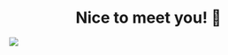 <h1 align='center'>
Nice to meet you!
 👋</h1>


<img src="https://camo.githubusercontent.com/03544a743fd05bbcbba27e38b9bb71a96b1c5da22ebf48202572be4949b83d1d/68747470733a2f2f6d656469612e67697068792e636f6d2f6d656469612f7a356943766f316f4362717437756b4d51732f67697068792e676966" />       


<!-- <p>
  <h1 align='center' style='margin:3px 0 0 0'>
    <b>I'm <a href="#">Kevin</a> 👨‍💻</b>

<div>
    </br>
  <img width="" src="https://github-readme-stats.vercel.app/api/top-langs/?username=B-kev&layout=compact&hide_title=1&card_width=300" alt="Top language used in my repos" />
 </div>

 <p align='left'>
  
  <a href="https://twitter.com/KBBiantuadi">
    <img src="https://img.shields.io/badge/Twitter-1DA1F2?style=for-the-badge&logo=twitter&logoColor=white" />
  </a>&nbsp;&nbsp;<br>
  <a href="https://www.instagram.com/kevin_b.biantuadi/">
    <img src="https://img.shields.io/badge/instagram-%23E4405F.svg?&style=for-the-badge&logo=instagram&logoColor=white" />
  </a>&nbsp;&nbsp;
</p> -->






